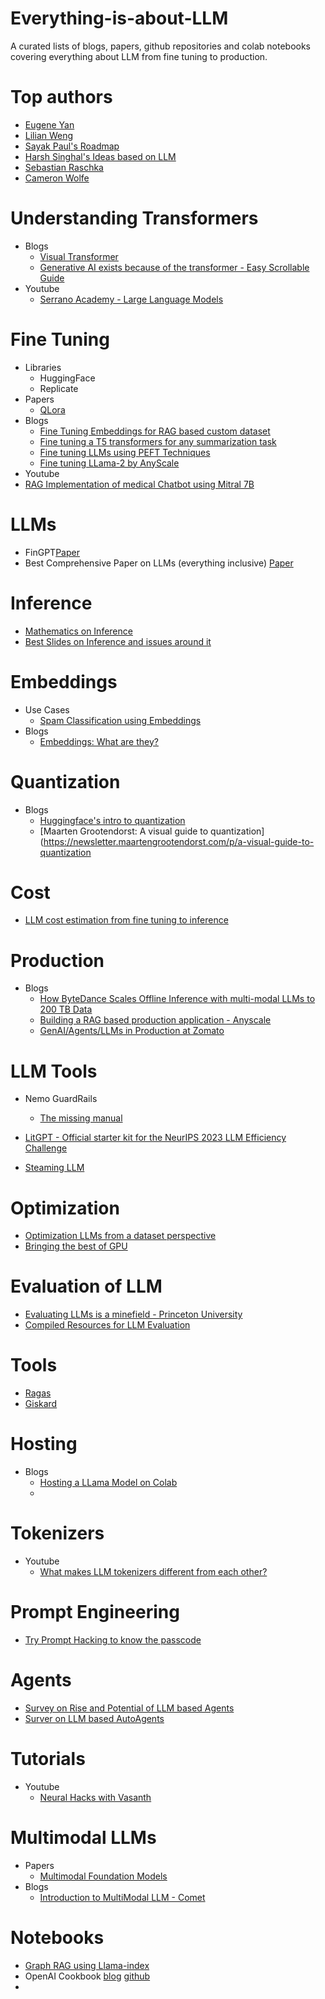 # Everything-is-about-LLM
A curated lists of blogs, papers, github repositories and colab notebooks covering everything about LLM from fine tuning to production.

# Top authors
- [Eugene Yan](https://eugeneyan.com/)
- [Lilian Weng](https://lilianweng.github.io/)
- [Sayak Paul's Roadmap](https://docs.google.com/document/u/0/d/1iQlsGOZX0UA3U58gEtwV5-9moolOvZ5HosjDee6jVck/mobilebasic)
- [Harsh Singhal's Ideas based on LLM](https://docs.google.com/document/u/0/d/1uFwAt2yxoJWX80gjoTNVPNaduUp-OvJQ_DxJUjKZzyc/mobilebasic)
- [Sebastian Raschka](https://substack.com/@rasbt)
- [Cameron Wolfe](https://cameronrwolfe.me/)

# Understanding Transformers 
- Blogs
  - [Visual Transformer](https://jalammar.github.io/visualizing-neural-machine-translation-mechanics-of-seq2seq-models-with-attention/)
  - [Generative AI exists because of the transformer - Easy Scrollable Guide](https://ig.ft.com/generative-ai/)
- Youtube
  - [Serrano Academy - Large Language Models](https://www.youtube.com/watch?v=OxCpWwDCDFQ&list=PLs8w1Cdi-zva4fwKkl9EK13siFvL9Wewf)

# Fine Tuning 
- Libraries
  - HuggingFace
  - Replicate
- Papers
  - [QLora](https://arxiv.org/abs/2305.14314)
- Blogs
  - [Fine Tuning Embeddings for RAG based custom dataset](https://blog.llamaindex.ai/fine-tuning-embeddings-for-rag-with-synthetic-data-e534409a3971)
  - [Fine tuning a T5 transformers for any summarization task](https://towardsdatascience.com/fine-tuning-a-t5-transformer-for-any-summarization-task-82334c64c81)
  - [Fine tuning LLMs using PEFT Techniques](https://abvijaykumar.medium.com/fine-tuning-llm-parameter-efficient-fine-tuning-peft-lora-qlora-part-1-571a472612c4)
  - [Fine tuning LLama-2 by AnyScale](https://www.anyscale.com/blog/fine-tuning-llama-2-a-comprehensive-case-study-for-tailoring-models-to-unique-applications)
 - Youtube
  - [RAG Implementation of medical Chatbot using Mitral 7B](https://www.youtube.com/watch?v=1mH1BvBJCl0)

# LLMs 
- FinGPT[Paper](https://arxiv.org/abs/2306.06031)
- Best Comprehensive Paper on LLMs (everything inclusive) [Paper](https://arxiv.org/html/2401.02038v2)

# Inference 
- [Mathematics on Inference](https://kipp.ly/transformer-inference-arithmetic/#latency-calculations)
- [Best Slides on Inference and issues around it](https://linden-li.github.io/posts/inference-slides?ref=jinghong-chen.net)

# Embeddings 
- Use Cases
  - [Spam Classification using Embeddings](https://ahujaniharika95.medium.com/spam-classification-using-word2vec-embeddings-70c4ffa56b40)
- Blogs
  - [Embeddings: What are they?](https://simonwillison.net/2023/Oct/23/embeddings/)

# Quantization 
- Blogs
  - [Huggingface's intro to quantization](https://huggingface.co/blog/merve/quantization)
  - [Maarten Grootendorst: A visual guide to quantization](https://newsletter.maartengrootendorst.com/p/a-visual-guide-to-quantization

# Cost 
- [LLM cost estimation from fine tuning to inference](https://github.com/ghimiresunil/LLM-PowerHouse-A-Curated-Guide-for-Large-Language-Models-with-Custom-Training-and-Inferencing/tree/main/Articles/Resources)

# Production 
- Blogs
  - [How ByteDance Scales Offline Inference with multi-modal LLMs to 200 TB Data](https://www.anyscale.com/blog/how-bytedance-scales-offline-inference-with-multi-modal-llms-to-200TB-data)
  - [Building a RAG based production application - Anyscale](https://www.anyscale.com/blog/a-comprehensive-guide-for-building-rag-based-llm-applications-part-1)
  - [GenAI/Agents/LLMs in Production at Zomato](https://www.youtube.com/watch?v=4vTWd3QOlpg&t=1608s)
 
# LLM Tools 
- Nemo GuardRails
  - [The missing manual](https://www.pinecone.io/learn/nemo-guardrails-intro/)

- [LitGPT - Official starter kit for the NeurIPS 2023 LLM Efficiency Challenge](https://github.com/Lightning-AI/lit-gpt/tree/main)
 
- [Steaming LLM](https://github.com/mit-han-lab/streaming-llm)


# Optimization
- [Optimization LLMs from a dataset perspective](https://lightning.ai/pages/community/tutorial/optimizing-llms-from-a-dataset-perspective/)
- [Bringing the best of GPU](https://horace.io/brrr_intro.html)

# Evaluation of LLM 
- [Evaluating LLMs is a minefield - Princeton University](https://www.cs.princeton.edu/~arvindn/talks/evaluating_llms_minefield/)
- [Compiled Resources for LLM Evaluation](https://docs.google.com/document/u/0/d/1ndYxbN9O7dGKeVXR53B3xHFszniSyho6KLaq-aniDRo/mobilebasic)

# Tools
  - [Ragas](https://github.com/explodinggradients/ragas)
  - [Giskard](https://github.com/Giskard-AI/giskard)
 
# Hosting 
- Blogs
  - [Hosting a LLama Model on Colab](https://medium.com/@yuhongsun96/host-a-llama-2-api-on-gpu-for-free-a5311463c183)
  - 

# Tokenizers 
- Youtube
  - [What makes LLM tokenizers different from each other?](https://www.youtube.com/watch?v=rT6wVLEDC_w)

# Prompt Engineering
- [Try Prompt Hacking to know the passcode](https://gandalf.lakera.ai/)


# Agents 
- [Survey on Rise and Potential of LLM based Agents](https://github.com/WooooDyy/LLM-Agent-Paper-List)
- [Surver on LLM based AutoAgents](https://github.com/Paitesanshi/LLM-Agent-Survey#-more-comprehensive-summarization)


# Tutorials 
- Youtube
  - [Neural Hacks with Vasanth](https://www.youtube.com/@NeuralHackswithVasanth/videos)

# Multimodal LLMs
- Papers
  - [Multimodal Foundation Models](https://arxiv.org/abs/2309.10020)
- Blogs
  - [Introduction to MultiModal LLM - Comet](https://www.comet.com/site/blog/an-introduction-to-multimodal-models/)


# Notebooks 
- [Graph RAG using Llama-index](https://colab.research.google.com/drive/1tLjOg2ZQuIClfuWrAC2LdiZHCov8oUbs?usp=sharing)
- OpenAI Cookbook [blog](https://cookbook.openai.com/) [github](https://github.com/openai/openai-cookbook/tree/main/examples)
- 
